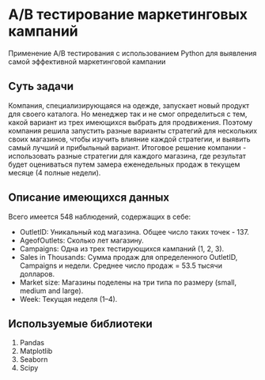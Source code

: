 # A/B тестирование маркетинговых кампаний
Применение A/B тестирования с использованием Python для выявления самой эффективной маркетинговой кампании

## Суть задачи
Компания, специализирующаяся на одежде, запускает новый продукт для своего каталога. Но менеджер так и не смог определиться с тем, какой вариант из трех имеющихся выбрать для продвижения.
Поэтому компания решила запустить разные варианты стратегий для нескольких своих магазинов, чтобы изучить влияние каждой стратегии, и выявить самый лучший и прибыльный вариант.
Итоговое решение компании - использовать разные стратегии для каждого магазина, где результат будет оцениваться путем замера еженедельных продаж в текущем месяце (4 полные недели).


## Описание имеющихся данных
Всего имеется 548 наблюдений, содержащих в себе:
- OutletID: Уникальный код магазина. Общее число таких точек - 137.
- AgeofOutlets: Сколько лет магазину.
- Campaigns: Одна из трех тестирующихся кампаний (1, 2, 3).
- Sales in Thousands: Сумма продаж для определенного OutletID, Campaigns и недели. Среднее число продаж = 53.5 тысячи долларов.
- Market size: Магазины поделены на три типа по размеру (small, medium and large).
- Week: Текущая неделя (1–4).


## Используемые библиотеки
1. Pandas
2. Matplotlib
3. Seaborn
4. Scipy

